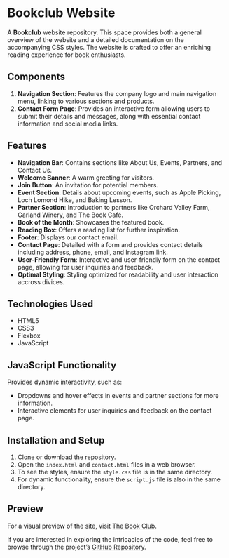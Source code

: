 # Bookclub Website

A **Bookclub** website repository. This space provides both a general overview of the website and a detailed documentation on the accompanying CSS styles. The website is crafted to offer an enriching reading experience for book enthusiasts.

## Components

1. **Navigation Section**: Features the company logo and main navigation menu, linking to various sections and products.
2. **Contact Form Page**: Provides an interactive form allowing users to submit their details and messages, along with essential contact information and social media links.

## Features

- **Navigation Bar**: Contains sections like About Us, Events, Partners, and Contact Us.
- **Welcome Banner**: A warm greeting for visitors.
- **Join Button**: An invitation for potential members.
- **Event Section**: Details about upcoming events, such as Apple Picking, Loch Lomond Hike, and Baking Lesson.
- **Partner Section**: Introduction to partners like Orchard Valley Farm, Garland Winery, and The Book Café.
- **Book of the Month**: Showcases the featured book.
- **Reading Box**: Offers a reading list for further inspiration.
- **Footer**: Displays our contact email.
- **Contact Page**: Detailed with a form and provides contact details including address, phone, email, and Instagram link.
- **User-Friendly Form**: Interactive and user-friendly form on the contact page, allowing for user inquiries and feedback.
- **Optimal Styling**: Styling optimized for readability and user interaction accross divices. 

## Technologies Used

- HTML5
- CSS3
- Flexbox
- JavaScript


## JavaScript Functionality
Provides dynamic interactivity, such as:
- Dropdowns and hover effects in events and partner sections for more information.
- Interactive elements for user inquiries and feedback on the contact page.

## Installation and Setup

1. Clone or download the repository.
2. Open the `index.html` and `contact.html` files in a web browser.
3. To see the styles, ensure the `style.css` file is in the same directory.
4. For dynamic functionality, ensure the `script.js` file is also in the same directory.

## Preview

For a visual preview of the site, visit [The Book Club](<insert link to your live site if available>).

If you are interested in exploring the intricacies of the code, feel free to browse through the project’s [GitHub Repository](<insert link to your repository>).
